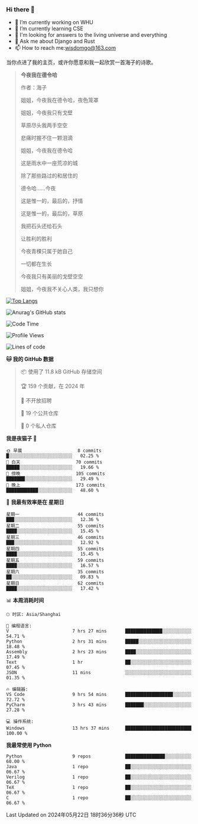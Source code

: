 ### Hi there 👋



- 🔭 I’m currently working on WHU
- 🌱 I’m currently learning CSE
- 🤔 I'm looking for answers to the living universe and everything
- 💬 Ask me about Django and Rust
- 📫 How to reach me:wisdomgo@163.com

当你点进了我的主页，或许你愿意和我一起欣赏一首海子的诗歌。

>**今夜我在德令哈**
>
>作者：海子
>
>姐姐，今夜我在德令哈，夜色笼罩
>
>姐姐，今夜我只有戈壁
>
>草原尽头我两手空空
>
>悲痛时握不住一颗泪滴
>
>姐姐，今夜我在德令哈
>
>这是雨水中一座荒凉的城
>
>除了那些路过的和居住的
>
>德令哈......今夜
>
>这是惟一的，最后的，抒情
>
>这是惟一的，最后的，草原
>
>我把石头还给石头
>
>让胜利的胜利
>
>今夜青稞只属于她自己
>
>一切都在生长
>
>今夜我只有美丽的戈壁空空
>
>姐姐，今夜我不关心人类，我只想你



[![Top Langs](https://github-readme-stats.vercel.app/api/top-langs/?username=wisdomgo&theme=onedark)](https://github.com/anuraghazra/github-readme-stats)

![Anurag's GitHub stats](https://github-readme-stats.vercel.app/api?username=wisdomgo&hide=contribs,stars&theme=synthwave)

<!--START_SECTION:waka-->
![Code Time](http://img.shields.io/badge/Code%20Time-191%20hrs%2058%20mins-blue)

![Profile Views](http://img.shields.io/badge/%E4%B8%AA%E4%BA%BA%E8%B5%84%E6%96%99%E8%A7%82%E7%9C%8B%E6%AC%A1%E6%95%B0-1-blue)

![Lines of code](https://img.shields.io/badge/%E4%BB%8E%E3%80%8CHello%20World%E3%80%8D%E8%B5%B7%E6%88%91%E5%B7%B2%E7%BB%8F%E5%86%99%E4%BA%86-64.6%20thousand%20%E8%A1%8C%E4%BB%A3%E7%A0%81-blue)

**🐱 我的 GitHub 数据** 

> 📦  使用了 11.8 kB GitHub 存储空间 
 > 
> 🏆 159 个贡献，在 2024 年
 > 
> 🚫 不开放招聘
 > 
> 📜 19 个公共仓库 
 > 
> 🔑 0 个私人仓库 
 > 
**我是夜猫子 🦉** 

```text
🌞 早晨                     8 commits           █░░░░░░░░░░░░░░░░░░░░░░░░   02.25 % 
🌆 白天                     70 commits          █████░░░░░░░░░░░░░░░░░░░░   19.66 % 
🌃 傍晚                     105 commits         ███████░░░░░░░░░░░░░░░░░░   29.49 % 
🌙 晚上                     173 commits         ████████████░░░░░░░░░░░░░   48.60 % 
```
📅 **我最有效率是在 星期日** 

```text
星期一                      44 commits          ███░░░░░░░░░░░░░░░░░░░░░░   12.36 % 
星期二                      55 commits          ████░░░░░░░░░░░░░░░░░░░░░   15.45 % 
星期三                      46 commits          ███░░░░░░░░░░░░░░░░░░░░░░   12.92 % 
星期四                      55 commits          ████░░░░░░░░░░░░░░░░░░░░░   15.45 % 
星期五                      59 commits          ████░░░░░░░░░░░░░░░░░░░░░   16.57 % 
星期六                      35 commits          ██░░░░░░░░░░░░░░░░░░░░░░░   09.83 % 
星期日                      62 commits          ████░░░░░░░░░░░░░░░░░░░░░   17.42 % 
```


📊 **本周消耗时间** 

```text
🕑︎ 时区: Asia/Shanghai

💬 编程语言: 
V                        7 hrs 27 mins       ██████████████░░░░░░░░░░░   54.71 % 
Python                   2 hrs 31 mins       █████░░░░░░░░░░░░░░░░░░░░   18.48 % 
Assembly                 2 hrs 23 mins       ████░░░░░░░░░░░░░░░░░░░░░   17.49 % 
Text                     1 hr                ██░░░░░░░░░░░░░░░░░░░░░░░   07.45 % 
JSON                     11 mins             ░░░░░░░░░░░░░░░░░░░░░░░░░   01.35 % 

🔥 编辑器: 
VS Code                  9 hrs 54 mins       ██████████████████░░░░░░░   72.72 % 
PyCharm                  3 hrs 43 mins       ███████░░░░░░░░░░░░░░░░░░   27.28 % 

💻 操作系统: 
Windows                  13 hrs 37 mins      █████████████████████████   100.00 % 
```

**我最常使用 Python** 

```text
Python                   9 repos             ███████████████░░░░░░░░░░   60.00 % 
Java                     1 repo              ██░░░░░░░░░░░░░░░░░░░░░░░   06.67 % 
Verilog                  1 repo              ██░░░░░░░░░░░░░░░░░░░░░░░   06.67 % 
TeX                      1 repo              ██░░░░░░░░░░░░░░░░░░░░░░░   06.67 % 
C                        1 repo              ██░░░░░░░░░░░░░░░░░░░░░░░   06.67 % 
```




 Last Updated on 2024年05月22日 18时36分36秒 UTC
<!--END_SECTION:waka-->
